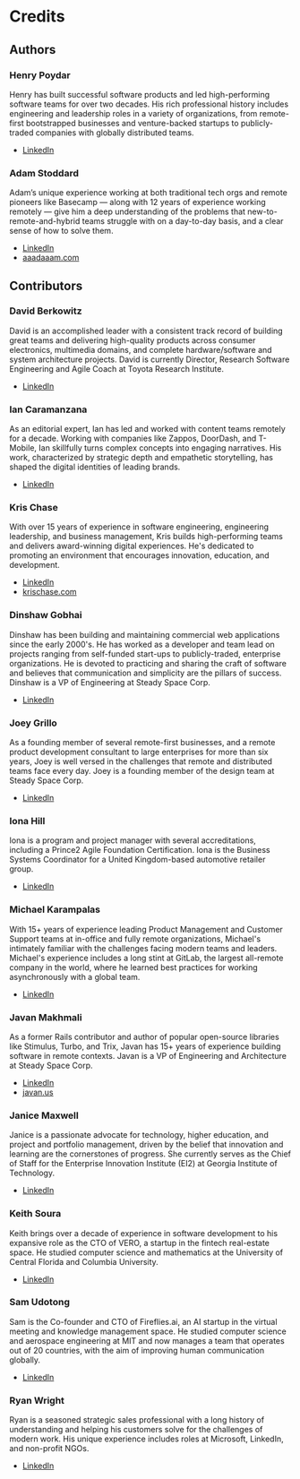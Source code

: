 # Credits

## Authors

### Henry Poydar

Henry has built successful software products and led high-performing software teams for over two decades. His rich professional history includes engineering and leadership roles in a variety of organizations, from remote-first bootstrapped businesses and venture-backed startups to publicly-traded companies with globally distributed teams.

- [LinkedIn](https://www.linkedin.com/in/henrypoydar/)

### Adam Stoddard

Adam’s unique experience working at both traditional tech orgs and remote pioneers like Basecamp — along with 12 years of experience working remotely — give him a deep understanding of the problems that new-to-remote-and-hybrid teams struggle with on a day-to-day basis, and a clear sense of how to solve them.

- [LinkedIn](https://www.linkedin.com/in/aaadaaam/)
- [aaadaaam.com](https://aaadaaam.com/)

## Contributors

### David Berkowitz

David is an accomplished leader with a consistent track record of building great teams and delivering high-quality products across consumer electronics, multimedia domains, and complete hardware/software and system architecture projects. David is currently Director, Research Software Engineering and Agile Coach at Toyota Research Institute.

- [LinkedIn](https://www.linkedin.com/in/davidberkowitz/)

### Ian Caramanzana

As an editorial expert, Ian has led and worked with content teams remotely for a decade. Working with companies like Zappos, DoorDash, and T-Mobile, Ian skillfully turns complex concepts into engaging narratives. His work, characterized by strategic depth and empathetic storytelling, has shaped the digital identities of leading brands.

- [LinkedIn](https://www.linkedin.com/in/ian-caramanzana-6a809a14a/)

### Kris Chase

With over 15 years of experience in software engineering, engineering leadership, and business management, Kris builds high-performing teams and delivers award-winning digital experiences. He's dedicated to promoting an environment that encourages innovation, education, and development.

- [LinkedIn](https://www.linkedin.com/in/krisrchase/)
- [krischase.com](https://krischase.com)

### Dinshaw Gobhai

Dinshaw has been building and maintaining commercial web applications since the early 2000's. He has worked as a developer and team lead on projects ranging from self-funded start-ups to publicly-traded, enterprise organizations. He is devoted to practicing and sharing the craft of software and believes that communication and simplicity are the pillars of success. Dinshaw is a VP of Engineering at Steady Space Corp.

- [LinkedIn](https://www.linkedin.com/in/dinshaw/)

### Joey Grillo

As a founding member of several remote-first businesses, and a remote product development consultant to large enterprises for more than six years, Joey is well versed in the challenges that remote and distributed teams face every day. Joey is a founding member of the design team at Steady Space Corp.

- [LinkedIn](https://www.linkedin.com/in/joeygrillo/)

### Iona Hill

Iona is a program and project manager with several accreditations, including a Prince2 Agile Foundation Certification. Iona is the Business Systems Coordinator for a United Kingdom-based automotive retailer group.

- [LinkedIn](https://www.linkedin.com/in/ionazahrahill/)

### Michael Karampalas

With 15+ years of experience leading Product Management and Customer Support teams at in-office and fully remote organizations, Michael's intimately familiar with the challenges facing modern teams and leaders. Michael's experience includes a long stint at GitLab, the largest all-remote company in the world, where he learned best practices for working asynchronously with a global team.

- [LinkedIn](https://www.linkedin.com/in/mkarampalas/)

### Javan Makhmali

As a former Rails contributor and author of popular open-source libraries like Stimulus, Turbo, and Trix, Javan has 15+ years of experience building software in remote contexts. Javan is a VP of Engineering and Architecture at Steady Space Corp.

- [LinkedIn](https://www.linkedin.com/in/javan-makhmali/)
- [javan.us](https://javan.us/)

### Janice Maxwell

Janice is a passionate advocate for technology, higher education, and project and portfolio management, driven by the belief that innovation and learning are the cornerstones of progress. She currently serves as the Chief of Staff for the Enterprise Innovation Institute (EI2) at Georgia Institute of Technology.

- [LinkedIn](https://www.linkedin.com/in/janicemaxwell/)

### Keith Soura

Keith brings over a decade of experience in software development to his expansive role as the CTO of VERO, a startup in the fintech real-estate space. He studied computer science and mathematics at the University of Central Florida and Columbia University.

- [LinkedIn](https://www.linkedin.com/in/kwsoura/)

### Sam Udotong

Sam is the Co-founder and CTO of Fireflies.ai, an AI startup in the virtual meeting and knowledge management space. He studied computer science and aerospace engineering at MIT and now manages a team that operates out of 20 countries, with the aim of improving human communication globally.

- [LinkedIn](https://www.linkedin.com/in/sudotong/)

### Ryan Wright

Ryan is a seasoned strategic sales professional with a long history of understanding and helping his customers solve for the challenges of modern work. His unique experience includes roles at Microsoft, LinkedIn, and non-profit NGOs.

- [LinkedIn](https://www.linkedin.com/in/ryanarthurwright/)
